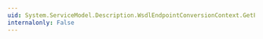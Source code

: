 ```yaml
---
uid: System.ServiceModel.Description.WsdlEndpointConversionContext.GetFaultDescription(System.Web.Services.Description.FaultBinding)
internalonly: False
---
```

